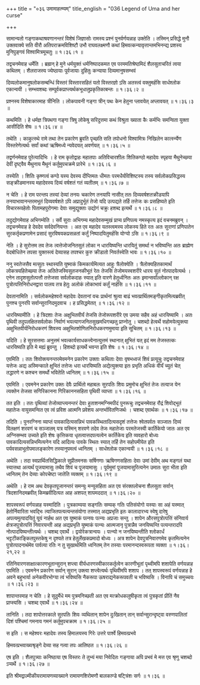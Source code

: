 +++
title = "०३६ उमामाहत्म्यम्"
title_english = "036 Legend of Uma and her curse"

+++


सामान्यतो गङ्गाकथाश्रवणानन्तरं विशेषं जिज्ञासोः रामस्य प्रश्नं
पुनर्वर्णयन्नाह उक्तेति । तस्मिन् प्रसिद्धे मुनौ उक्तवाक्ये सति वीरौ
अतिपराक्रमविशिष्टौ उभौ राघवलक्ष्मणौ कथां हिमवत्कन्यावृत्तान्तमभिनन्द्य
प्रशस्य मुनिपुङ्गवं विश्वामित्रमूचतुः  ॥  १।३६।१  ॥   

  

तद्वचनमेवाह धर्मेति । ब्रह्मन् हे मुने धर्मयुक्तं धर्मनिष्पादकमत एव
परममतिश्रेष्ठमिदं शैलसुताचरितं त्वया कथितम् । शैलराजस्य ज्येष्ठायाः
पूर्वजायाः दुहितुः कन्याया दिव्यमानुषसम्भवं  

दिव्यलोकमानुषलोकसम्बन्धिं विस्तरं विस्तारसहितं यतो विस्तरज्ञो ऽसि
अतस्त्वं वक्तुमर्हसि सार्धश्लोक एकान्वयी । सम्भवशब्दः
सम्पूर्वकप्राप्त्यर्थकभूधातुप्रकृतिकाबन्तः  ॥  १।३६।२  ॥   

  

प्रश्नस्य विशेषाकारमाह त्रीनिति । लोकपावनी गङ्गा त्रीन् पथः केन हेतुना
प्लावयेत् अप्लावयत्  ॥  १।३६।३  ॥   

  

कथमिति । हे धर्मज्ञ त्रिपथगा गङ्गा त्रिषु लोकेषु सरिदुत्तमा कथं विश्रुता
ख्याता कैः कर्मभिः समन्विता युक्ता आसीदिति शेषः  ॥  १।३६।४  ॥   

  

तथेति । काकुत्स्थे रामे तथा तेन प्रकारेण ब्रुवति पृच्छति सति तपोधनो
विश्वामित्रः निखिलेन कार्त्स्न्येण विस्तरेणेत्यर्थः सर्वां कथां ऋषिमध्ये
न्यवेदयत् अवर्णयत्  ॥  १।३६।५  ॥   

  

तद्वर्णनमेवाह पुरेत्यादिभिः । हे राम कृतोद्वाहः महातपाः अतिविचारशीलः
शितिकण्ठो महादेवः स्पृहया मैथुनेच्छया देवीं दृष्ट्वैव मैथुनाय मैथुनं
कर्तुमुपचक्रमे प्रारेभे  ॥  १।३६।६  ॥   

  

तस्येति । शितिः कृष्णत्वं कण्ठे यस्य देवस्य दीप्तिमतः धीमतः
परमधैर्यविशिष्टस्य तस्य सर्वलोकप्रसिद्धस्य सङ्क्रीडमानस्य महादेवस्य
दिव्यं वर्षशतं गतं व्यतीतम्  ॥  १।३६।७  ॥   

  

न चेति । हे राम परन्तप तस्यां देव्यां तनयः चकारेण तनयापि नासीत् ततः
दिव्यवर्षशतक्रीडयापि तनयाभावानन्तरमभूतं दिव्यवर्षशते ऽपि अप्रादुर्भूतं
तेजो यदि उत्पद्यते तर्हि तत्तेजः कः प्रसहिष्यते इति विचाररूपहेतोः
पितामहपुरोगमाः देवाः समुद्युक्ताः उद्योगं चक्रुः हशब्द इत्यर्थे  ॥ 
१।३६।८  ॥   

  

तदुद्योगमेवाह अभिगम्येति । सर्वे सुराः अभिगम्य महादेवसम्मुखं प्राप्य
प्रणिपत्य नमस्कृत्य इदं वचनमब्रुवन् । तद्वचनमेवाह हे देवदेव
सर्वदेवनियन्तः । अत एव महादेव यतस्त्वमस्य लोकस्य हिते रतः अतः सुराणां
प्रणिपातेन सुरकर्तृकप्रणामेन प्रसादं सुरविषयकप्रसन्नतां कर्तुं
निष्पादयितुमर्हसि योग्यो ऽसि  ॥  १।३६।९  ॥   

  

नेति । हे सुरोत्तम तव तेजः त्वत्तेजोजनितसुतं लोका न धारयिष्यन्ति
धारयितुं समर्था न भविष्यन्ति अतः ब्राह्मेण वेदबोधितेन तपसा युक्तस्त्वं
देव्यासह तपश्चर कुरु क्रीडातो निवर्तस्वेति भावः  ॥  १।३६।१०  ॥   

  

ननु स्वतेजसैव मत्सुतः स्थास्यति युष्माकं किमकार्यमित्यत आहुः
त्रैलोक्येति । त्रैलोक्यहितकामार्थं लोकत्रयहितेच्छया तेजः
अतितेजस्विसुतजनकीभूतं रेतः तेजसि तेजोमयस्वशरीरे धारय सुतं
नोत्पादयेत्यर्थः । एनेन तादृशसुतोत्पत्तौ तत्तेजसा सर्वलोकदाहः स्यात् इति
वारणे हेतुर्ध्वनितः अतः इमान्सर्वांल्लोकान् रक्ष
पुत्रोत्पत्तिनिरोधनद्वारा पालय तत्र हेतुः अलोकं लोकाभावं कर्तुं नार्हसि
 ॥  १।३६।११  ॥   

  

देवतानामिति । सर्वलोकमहेश्वरो महादेवः देवतानां वचः प्रार्थनां श्रुत्वा
बाढं भवत्प्रार्थितमङ्गीकृतमित्यब्रवीत् पुनश्च पुनरपि
सर्वान्सुरानिदमुदवाच । ह प्रसिद्धमेतत्  ॥  १।३६।१२  ॥   

  

धारयिष्यामीति । हे त्रिदशाः तेजः अक्षुभितवीर्यं तेजसि तेजोरूपशरीरे एव
उमया सहैव अहं धारयिष्यामि । अतः पृथिवी तदुपलक्षितसर्वलोकः निर्वाणं
भयत्यागजनितसुखमधिगच्छतु प्राप्नोतु । चशब्दो हेत्वर्थे सहोमयेत्युक्त्या
अक्षुभितवीर्यनिरोधकरणं शिवस्य अक्षुभितशोणितनिरोधकरणमुमाया इति सूचितम्  ॥ 
१।३६।१३  ॥   

  

यदिति । हे सुरसत्तमाः अनुत्तमं भवत्कार्यसाधकत्त्वेनात्युत्तमं स्थानात्
क्षुभितं यत् इदं मम तेजस्तत्कः धारयिष्यति इति मे मह्यं ब्रुवन्तु ।
हिशब्दो इत्यर्थे भवन्त इति शेषः  ॥  १।३६।१४  ॥   

  

एवमिति । ततः शिवोक्त्यनन्तरमेवमनेन प्रकारेण उक्ताः कथिताः देवाः
वृषभध्वजं शिवं प्रत्यूचुः तद्वचनमेवाह यत्तेजः अद्य अस्मिन्काले क्षुभितं
तत्तेजः धरा धारयिष्यति अद्येत्युक्त्या इतः प्रभृति अधिकं वीर्यं च्युतं
चेत् तद्धारणे न कश्चन समर्थो भवितेति ध्वनितम्  ॥  १।३६।१५  ॥   

  

एवमिति । एवमनेन प्रकारेण उक्तः देवैः प्रार्थितो महाबलः सुरपतिः शिवः
प्रमुमोच क्षुभितं तेजः तत्याज येन त्यक्तेन तेजसा सगिरिकानना
गिरिकाननसहिता पृथिवी व्याप्ता  ॥  १।३६।१६  ॥   

  

तत इति । ततः पृथिव्यां तेजोव्याप्त्यनन्तरं देवाः हुताशनमग्निमपीदं
पुनरूचुः तद्वचनमेवाह रौद्रं शिवोद्भूतं महातेजः वायुसमन्वित एव त्वं
प्रविश आत्मनि प्रवेशय अन्तर्भावितणिजर्थः । चशब्द एवार्थकः  ॥  १।३६।१७
 ॥   

  

तदिति । पुनरग्निना व्याप्तं पावकादित्यसन्निभं पावकस्थितादित्यसदृशं
तत्तेजः श्वेतपर्वतः सञ्जातः दिव्यं विलक्षणं शरवणं च सञ्जातम् यत्र
यस्मिन् शरवणे तदेव तेजः महातेजाः परमतेजस्वी कार्तिकेयो जातः अत एव
अग्निसम्भव उच्यते इति शेषः कृत्तिकया धृतत्वात्तदपत्यत्वेन कार्तिकेय इति
व्यवहारो बोध्यः पावकादित्यसन्निभमित्यनेन यदि आदित्यः पावके स्थितः स्यात्
तर्हि तेन सहोपमीयेत इति पर्यवसन्नाभूतोपमालङ्कारेण तस्यानुपमत्वं ध्वनितम्
। सार्धश्लोक एकान्वयी  ॥  १।३६।१८  ॥   

  

अथेति । तदा स्वप्रार्थितसिद्धिकाले सुप्रीतमनसः सर्षिगणाः ऋषिगणसहिताः
देवाः उमां देवीम् अथ मङ्गलं यथा स्यात्तथा अत्यर्थं पूजयामासुः तथैव शिवं
च पूजयामासुः । पूर्वमुमां पूजयामासुरित्यनेन उमातः सुरा भीता इति ध्वनितम्
तेन देव्याः कोपचेष्टा जातेति व्यक्तम्  ॥  १।३६।१९  ॥   

  

अथेति । हे राम अथ देवकृतपूजानन्तरं समन्युः मन्युसहिता अत एव संरक्तलोचना
शैलसुता सर्वान् त्रिदशानिदमब्रवीत् किमब्रवीदित्यत आह अशपत् शापमददात्  ॥ 
१।३६।२०  ॥   

  

शापस्वरूपं वर्णयन्नाह यस्मादिति । पुत्रकाम्यया सङ्गतिः सम्यक् गतिः
पतिसंयोगो यस्याः सा अहं यस्मात् हेतोर्निवारिता भवद्भिः
त्याजितपत्यत्यन्तसंयोगा तस्मात् अद्यप्रभृति इतः कालादारभ्य स्वेषु दारेषु
अपत्यमुत्पादयितुं यूयं नार्हथ अत एव युष्माकं पत्नयः पत्न्यः अप्रजाः
सन्तु । शापेन औरसपुत्रोत्पत्तिं संनिवार्य क्षेत्रजपुत्रोत्पत्तिं
निवारयन्ती आह अद्यप्रभृति युष्माकं पत्न्यः आत्मजानृ पुत्रान्नैव
जनयिष्यन्ति पत्यन्तरादपि नोत्पादयिष्यन्तीत्यर्थः । चशब्द एवार्थे ।
द्वयोरेकत्रान्वयः । पत्न्यो न जनयिष्यन्तीति श्लोकार्धं
भट्टटीकाङ्कितपुस्तकेषु न दृश्यते तत्र हेतुर्लेखकप्रमादो बोध्यः । अत्र
शापेन देवपुत्रनिवारणमेव कृतमित्यनेन पुत्रोत्पादनार्थमेव पार्वत्या रतिः न
तु सुखार्थमिति ध्वनितम् तेन तस्याः परमानन्दस्वरूपता व्यक्ता  ॥ 
१।३६।२१,२२  ॥   

  

रतिनिवारणसाक्षात्कारणभूतान्सुरान् शप्त्वा वीर्यधारणस्वीकारकर्तृत्वेन
कारणीभूतां पृथ्वीमपि शशापेति वर्णयन्नाह एवमिति । एवमनेन प्रकारेण सर्वान्
सुरान् उक्त्वा शप्त्वेत्यर्थः पृथिवीमपि शशाप । तत् शापस्वरूपं वर्णयन्नाह
हे अवने बहुभार्या अनेकवीरभोग्या त्वं भविष्यसि नैकरूपा ऊषराद्यनेकरूपवती च
भविष्यसि । विनापि चं समुच्चयः  ॥  १।३६।२३  ॥   

  

शापान्तरमाह न चेति । हे सुदुर्मेधे मम पुत्रमनिच्छती अत एव
मत्क्रोधकलुषीकृता त्वं पुत्रकृतां प्रीतिं नैव प्राप्स्यसि । चशब्द
एवार्थे  ॥  १।३६।२४  ॥   

  

तानिति । तदा शापोत्तरकाले सुरपतिः शिवः व्यथितान् शापेन दुःखितान् तान्
सर्वान्सुरान्दृष्ट्वा वरुणपालितां दिशं पश्चिमां गमनाय गमनं
कर्तुमुपचक्राम  ॥  १।३६।२५  ॥   

  

स इति । स महेश्वरः महादेवः तस्य हिमालयस्य गिरेः उत्तरे पार्श्वे
हिमवत्प्रभवे  

हिमवत्प्रभवाख्यश्रृङ्गे देव्या सह गत्वा तपः आतिष्ठत  ॥  १।३६।२६  ॥   

  

एष इति । शैलपुत्र्याः कनिष्ठाया एष विस्तरः ते तुभ्यं मया निवेदितः
गङ्गाया अपि प्रभवं मे मत्त एव श्रृणु चशब्दो ऽप्यर्थे  ॥  १।३६।२७  ॥   

  

इति श्रीमद्वाल्मीकीयरामायणव्याख्याने रामायणशिरोमणौ बालकाण्डे षट्त्रिंशः
सर्गः  ॥  १।३६  ॥   

  

  


